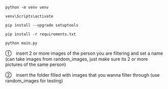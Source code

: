 ```
python -m venv venv

venv\Scripts\activate

pip install --upgrade setuptools

pip install -r requirements.txt

python main.py
```
①　insert 2 or more images of the person you are filtering and set a name
   (can take images from random_images, just make sure its 2 or more pictures of the same person)
   
②　insert the folder filled with images that you wanna filter through 
   (use random_images for testing)
